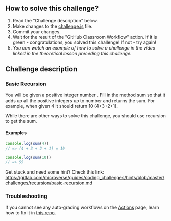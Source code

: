 ## How to solve this challenge?

1. Read the "Challenge description" below.
2. Make changes to the [challenge.js](./challenge.js) file.
3. Commit your changes.
4. Wait for the result of the "GitHub Classroom Workflow" action. If it is green - congratulations, you solved this challenge! If not - try again!
5.  *You can watch an example of how to solve a challenge in the video linked in the theoretical lesson preceding this challenge.*


## Challenge description

### Basic Recursion

You will be given a positive integer number . Fill in the method sum so that it adds up all the positive integers up to number and returns the sum.
For example, when given 4 it should return 10 (4+3+2+1).

While there are other ways to solve this challenge, you should use recursion to get the sum.

#### Examples

```js
console.log(sum(4))
// => (4 + 3 + 2 + 1) = 10

console.log(sum(10))
// => 55
```

Get stuck and need some hint?
Check this link: https://gitlab.com/microverse/guides/coding_challenges/hints/blob/master/challenges/recursion/basic-recursion.md


### Troubleshooting

If you cannot see any auto-grading workflows on the [Actions](../../actions) page, learn how to fix it in [this repo](https://github.com/microverse-students/autograding-troubles-js/blob/main/README.md).
